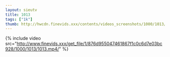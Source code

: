 ```yaml
--- 
layout: sieutv
title: 1013
tags: ["1k"]
thumb: http://hwcdn.finevids.xxx/contents/videos_screenshots/1000/1013/preview.mp4.jpg
---
```

{% include video src="http://www.finevids.xxx/get_file/1/876d955047461867f1c0c6d7e03bc928/1000/1013/1013.mp4/" %} 

